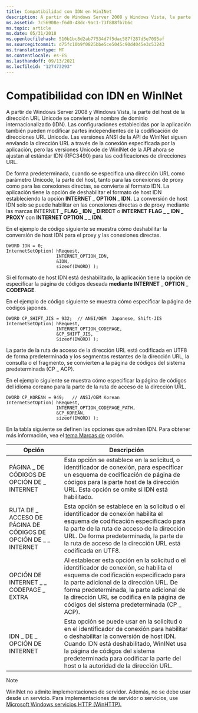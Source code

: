 ```yaml
---
title: Compatibilidad con IDN en WinINet
description: A partir de Windows Server 2008 y Windows Vista, la parte del host de la dirección URL Unicode se convierte al nombre de dominio internacionalizado (IDN).
ms.assetid: 7c56908e-f6d0-48dc-9ac1-73f888fb7b6c
ms.topic: article
ms.date: 05/31/2018
ms.openlocfilehash: 510b1bc8d2ab77534d7f5dac587f287d5e7095af
ms.sourcegitcommit: d75fc10b9f0825bbe5ce5045c90d4045e3c53243
ms.translationtype: MT
ms.contentlocale: es-ES
ms.lasthandoff: 09/13/2021
ms.locfileid: "127473293"
---
```

# <a name="idn-support-in-wininet"></a>Compatibilidad con IDN en WinINet

A partir de Windows Server 2008 y Windows Vista, la parte del host de la dirección URL Unicode se convierte al nombre de dominio internacionalizado (IDN). Las configuraciones establecidas por la aplicación también pueden modificar partes independientes de la codificación de direcciones URL Unicode. Las versiones ANSI de la API de WinINet siguen envíando la dirección URL a través de la conexión especificada por la aplicación, pero las versiones Unicode de WinINet de la API ahora se ajustan al estándar IDN (RFC3490) para las codificaciones de direcciones URL.

De forma predeterminada, cuando se especifica una dirección URL como parámetro Unicode, la parte del host, tanto para las conexiones de proxy como para las conexiones directas, se convierte al formato IDN. La aplicación tiene la opción de deshabilitar el formato de host IDN estableciendo la opción **INTERNET \_ OPTION \_ IDN.** La conversión de host IDN solo se puede habilitar en las conexiones directas o de proxy mediante las marcas INTERNET **\_ FLAG \_ IDN \_ DIRECT** o **INTERNET FLAG \_ \_ IDN \_ PROXY** con **INTERNET OPTION \_ \_ IDN**.

En el ejemplo de código siguiente se muestra cómo deshabilitar la conversión de host IDN para el proxy y las conexiones directas.

``` syntax
DWORD IDN = 0; 
InternetSetOption( hRequest, 
                   INTERNET_OPTION_IDN,
                   &IDN, 
                   sizeof(DWORD) ); 
```

Si el formato de host IDN está deshabilitado, la aplicación tiene la opción de especificar la página de códigos deseada **mediante INTERNET \_ OPTION \_ CODEPAGE**.

En el ejemplo de código siguiente se muestra cómo especificar la página de códigos japonés.

``` syntax
DWORD CP_SHIFT_JIS = 932;  // ANSI/OEM  Japanese, Shift-JIS
InternetSetOption( hRequest, 
                   INTERNET_OPTION_CODEPAGE,
                   &CP_SHIFT_JIS, 
                   Sizeof(DWORD) ); 
```

La parte de la ruta de acceso de la dirección URL está codificada en UTF8 de forma predeterminada y los segmentos restantes de la dirección URL, la consulta o el fragmento, se convierten a la página de códigos del sistema predeterminada (CP \_ ACP).

En el ejemplo siguiente se muestra cómo especificar la página de códigos del idioma coreano para la parte de la ruta de acceso de la dirección URL.

``` syntax
DWORD CP_KOREAN = 949;   // ANSI/OEM Korean 
InternetSetOption( hRequest, 
                   INTERNET_OPTION_CODEPAGE_PATH,
                   &CP_KOREAN, 
                   sizeof(DWORD) );
```

En la tabla siguiente se definen las opciones que admiten IDN. Para obtener más información, vea el [tema Marcas de](option-flags.md) opción.



| Opción                            | Descripción                                                                                                                                                                                                                     |
|-----------------------------------|---------------------------------------------------------------------------------------------------------------------------------------------------------------------------------------------------------------------------------|
| PÁGINA \_ DE CÓDIGOS DE OPCIÓN DE \_ INTERNET        | Esta opción se establece en la solicitud, o identificador de conexión, para especificar un esquema de codificación de página de códigos para la parte host de la dirección URL. Esta opción se omite si IDN está habilitado.                                                      |
| RUTA DE \_ ACCESO DE PÁGINA DE CÓDIGOS DE OPCIÓN DE \_ \_ INTERNET  | Esta opción se establece en la solicitud o el identificador de conexión habilita el esquema de codificación especificado para la parte de la ruta de acceso de la dirección URL. De forma predeterminada, la parte de la ruta de acceso de la dirección URL está codificada en UTF8.                                         |
| OPCIÓN DE INTERNET \_ \_ CODEPAGE \_ EXTRA | Al establecer esta opción en la solicitud o el identificador de conexión, se habilita el esquema de codificación especificado para la parte adicional de la dirección URL. De forma predeterminada, la parte adicional de la dirección URL se codifica en la página de códigos del sistema predeterminada (CP \_ ACP). |
| IDN \_ DE \_ OPCIÓN DE INTERNET             | Esta opción se puede usar en la solicitud o en el identificador de conexión para habilitar o deshabilitar la conversión de host IDN. Cuando IDN está deshabilitado, WinINet usa la página de códigos del sistema predeterminada para codificar la parte del host o la autoridad de la dirección URL.       |



 

> [!Note]  
> WinINet no admite implementaciones de servidor. Además, no se debe usar desde un servicio. Para implementaciones de servidor o servicios, use [Microsoft Windows servicios HTTP (WinHTTP).](/windows/desktop/WinHttp/winhttp-start-page)

 

 

 